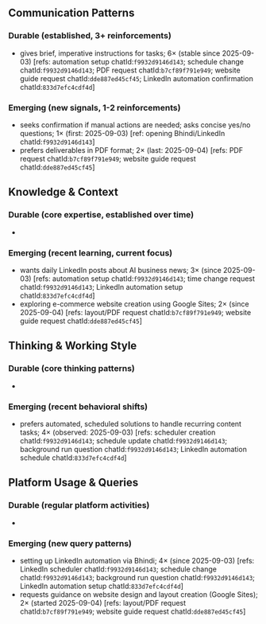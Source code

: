 ## Communication Patterns
### Durable (established, 3+ reinforcements)
- gives brief, imperative instructions for tasks; 6× (stable since 2025-09-03) [refs: automation setup chatId:`f9932d9146d143`; schedule change chatId:`f9932d9146d143`; PDF request chatId:`b7cf89f791e949`; website guide request chatId:`dde887ed45cf45`; LinkedIn automation confirmation chatId:`833d7efc4cdf4d`]

### Emerging (new signals, 1-2 reinforcements)
- seeks confirmation if manual actions are needed; asks concise yes/no questions; 1× (first: 2025-09-03) [ref: opening Bhindi/LinkedIn chatId:`f9932d9146d143`]
- prefers deliverables in PDF format; 2× (last: 2025-09-04) [refs: PDF request chatId:`b7cf89f791e949`; website guide request chatId:`dde887ed45cf45`]

## Knowledge & Context
### Durable (core expertise, established over time)
-

### Emerging (recent learning, current focus)
- wants daily LinkedIn posts about AI business news; 3× (since 2025-09-03) [refs: automation setup chatId:`f9932d9146d143`; time change request chatId:`f9932d9146d143`; LinkedIn automation setup chatId:`833d7efc4cdf4d`]
- exploring e-commerce website creation using Google Sites; 2× (since 2025-09-04) [refs: layout/PDF request chatId:`b7cf89f791e949`; website guide request chatId:`dde887ed45cf45`]

## Thinking & Working Style
### Durable (core thinking patterns)
-

### Emerging (recent behavioral shifts)
- prefers automated, scheduled solutions to handle recurring content tasks; 4× (observed: 2025-09-03) [refs: scheduler creation chatId:`f9932d9146d143`; schedule update chatId:`f9932d9146d143`; background run question chatId:`f9932d9146d143`; LinkedIn automation schedule chatId:`833d7efc4cdf4d`]

## Platform Usage & Queries
### Durable (regular platform activities)
-

### Emerging (new query patterns)
- setting up LinkedIn automation via Bhindi; 4× (since 2025-09-03) [refs: LinkedIn scheduler chatId:`f9932d9146d143`; schedule change chatId:`f9932d9146d143`; background run question chatId:`f9932d9146d143`; LinkedIn automation setup chatId:`833d7efc4cdf4d`]
- requests guidance on website design and layout creation (Google Sites); 2× (started 2025-09-04) [refs: layout/PDF request chatId:`b7cf89f791e949`; website guide request chatId:`dde887ed45cf45`]